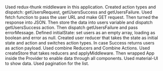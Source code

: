 Used redux-thunk middleware in this application.
Created action types and dispatch: getUsersRequest, getUsersSuccess and getUsersFailure.
Used fetch function to pass the user URL and make GET request. Then turned the response into JSON. Then store the data into users variable and dispatch getUsersSuccess action. Then dispatch getUsersFailure and pass errorMessage.
Defined initialState: set users as an empty array, loading as boolean and error as null.
Created user reducer that takes the state as initial state and action and switches action types. In case Success returns users as action payload. 
Used combine Reducers and Combine Actions. Used createStore that takes reducers and applyMiddleware. Then wrapped App inside the Provider to enable data through all components.
Used material-UI to show data. Used pagination for the list. 
